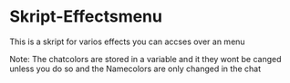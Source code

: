 # Skript-Effectsmenu

This is a skript for varios effects you can accses over an menu

Note: The chatcolors are stored in a variable and it they wont be canged unless you do so and the Namecolors are only changed in the chat
